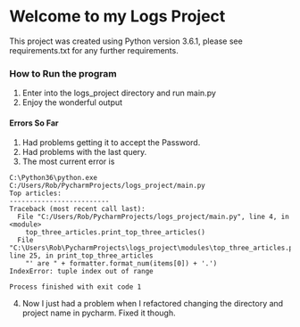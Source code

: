 # Welcome to my Logs Project

This project was created using Python version 3.6.1, please see requirements.txt for any further requirements.

### How to Run the program

1. Enter into the logs_project directory and run main.py
2. Enjoy the wonderful output


#### Errors So Far

1. Had problems getting it to accept the Password.
2. Had problems with the last query.
3. The most current error is

```
C:\Python36\python.exe C:/Users/Rob/PycharmProjects/logs_project/main.py
Top articles:
-------------------------
Traceback (most recent call last):
  File "C:/Users/Rob/PycharmProjects/logs_project/main.py", line 4, in <module>
    top_three_articles.print_top_three_articles()
  File "C:\Users\Rob\PycharmProjects\logs_project\modules\top_three_articles.py", line 25, in print_top_three_articles
    "' are " + formatter.format_num(items[0]) + '.')
IndexError: tuple index out of range

Process finished with exit code 1
```

4. Now I just had a problem when I refactored changing the directory and project name in pycharm. Fixed it though.